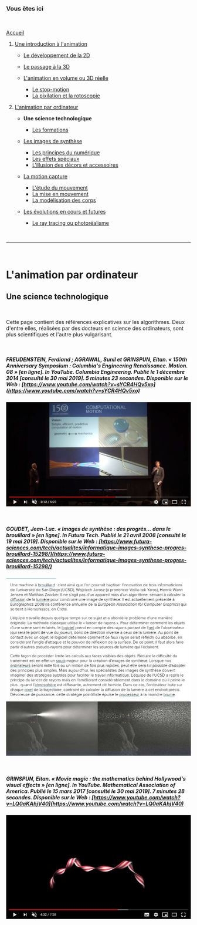 <br/>

### Vous êtes ici

<br/>

[Accueil](index.md)

1. [Une introduction à l'animation](histoire.md)

    - [Le développement de la 2D](2d.md)
    - [Le passage à la 3D](3d.md)
    - [L'animation en volume ou 3D réelle](envolume.md)
    
        * [Le stop-motion](stopmotion.md)
        * [La pixilation et la rotoscopie](pixilation.md)

2. [L'animation par ordinateur](parordinateur.md)

    - **Une science technologique**
    
        * [Les formations](formation.md)
    
    - [Les images de synthèse](imagesdesynthèse.md)
    
        * [Les principes du numérique](numerique.md)
        * [Les effets spéciaux](effet.md)
        * [L'illusion des décors et accessoires](decor.md)
        
    - [La motion capture](motioncapture.md)
    
        * [L'étude du mouvement](etude.md)
        * [La mise en mouvement](mouvement.md)
        * [La modélisation des corps](corps.md)

    - [Les évolutions en cours et futures](evolution.md)
    
        * [Le ray tracing ou photoréalisme](photorealisme.md)
        
<br/>

--------------------------------------------------------

<br/>

# L'animation par ordinateur
## Une science technologique

<br/>

Cette page contient des références explicatives sur les algorithmes. Deux d'entre elles, réalisées par des docteurs en science des ordinateurs, sont plus scientifiques et l'autre plus vulgarisant.

<br/>

##### FREUDENSTEIN, Ferdiand ; AGRAWAL,  Sunil et GRINSPUN, Eitan. « 150th Anniversary Symposium : Columbia's Engineering Renaissance. Motion. 08 » [en ligne]. In YouTube. _Columbia Engineering_. Publié le 1 décembre 2014  [consulté le 30 mai 2019]. 5 minutes 23 secondes. Disponible sur le Web : [https://www.youtube.com/watch?v=sYCR4HQv5xo](https://www.youtube.com/watch?v=sYCR4HQv5xo)

![150th Anniversary Symposium](images/motioncolombia.JPG "150th Anniversary Symposium : Columbia's Engineering Renaissance")

<br/>

##### GOUDET, Jean-Luc. « Images de synthèse : des progrès... dans le brouillard » [en ligne]. In _Futura Tech_. Publié le 21 avril 2008 [consulté le 19 mai 2019]. Disponible sur le Web : [https://www.futura-sciences.com/tech/actualites/informatique-images-synthese-progres-brouillard-15298/](https://www.futura-sciences.com/tech/actualites/informatique-images-synthese-progres-brouillard-15298/)

![Images de synthèse : des progrès... dans le brouillard](images/diffusionlumiere.JPG "L'algorithme lumière")
![Images de synthèse : des progrès... dans le brouillard](images/lumiere.JPG "L'algorithme lumière")

<br/>

##### GRINSPUN, Eitan. « Movie magic : the mathematics behind Hollywood's visual effects » [en ligne]. In YouTube. _Mathematical Association of America_. Publié le 15 mars 2017 [consulté le 30 mai 2019]. 7 minutes 28 secondes. Disponible sur le Web : [https://www.youtube.com/watch?v=LQ0aKAhjV40](https://www.youtube.com/watch?v=LQ0aKAhjV40)

![Movie magic : the mathematics behind Hollywood's visual effects](images/effetsformules.JPG "Movie magic : the mathematics behind Hollywood's visual effects")


<br/>
